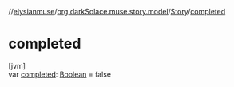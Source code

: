 //[elysianmuse](../../../index.md)/[org.darkSolace.muse.story.model](../index.md)/[Story](index.md)/[completed](completed.md)

# completed

[jvm]\
var [completed](completed.md): [Boolean](https://kotlinlang.org/api/latest/jvm/stdlib/kotlin/-boolean/index.html) =
false
